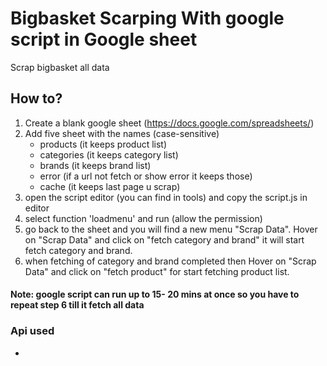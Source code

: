 # Bigbasket Scarping With google script in Google sheet
Scrap bigbasket all data

## How to?
1. Create a blank google sheet (https://docs.google.com/spreadsheets/)
2. Add five sheet with the names (case-sensitive)
	- products (it keeps product list)
	- categories (it keeps category list)
	- brands (it keeps brand list)
	- error (if a url not fetch or show error it keeps those)
	- cache (it keeps last page u scrap)
3. open the script editor (you can find in tools) and copy the script.js in editor
4. select function 'loadmenu' and run (allow the permission) 
5. go back to the sheet and you will find a new menu "Scrap Data". Hover on "Scrap Data" and click on "fetch category and brand" it will start fetch category and brand.
6. when fetching of category and brand completed then Hover on "Scrap Data" and click on "fetch product" for start fetching product list.
#### Note: google script can run up to 15- 20 mins at once so you have to repeat step 6 till it fetch all data

### Api used
- 

